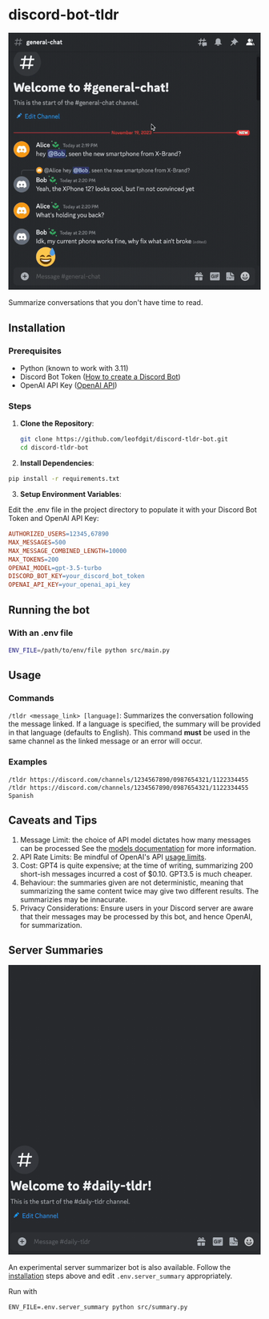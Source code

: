 # discord-bot-tldr

![A GIF showing the bot in action.](./assets/bot_gif.gif)

Summarize conversations that you don't have time to read.

## Installation

### Prerequisites

- Python (known to work with 3.11)
- Discord Bot Token ([How to create a Discord Bot](https://discord.com/developers/docs/getting-started#step-1-creating-an-app))
- OpenAI API Key ([OpenAI API](https://platform.openai.com/api-keys))

### Steps

1. **Clone the Repository**:

   ```sh
   git clone https://github.com/leofdgit/discord-tldr-bot.git
   cd discord-tldr-bot
   ```

2. **Install Dependencies**:

```sh
pip install -r requirements.txt
```

3. **Setup Environment Variables**:

Edit the .env file in the project directory to populate it with your Discord Bot Token and OpenAI API Key:

```makefile
AUTHORIZED_USERS=12345,67890
MAX_MESSAGES=500
MAX_MESSAGE_COMBINED_LENGTH=10000
MAX_TOKENS=200
OPENAI_MODEL=gpt-3.5-turbo
DISCORD_BOT_KEY=your_discord_bot_token
OPENAI_API_KEY=your_openai_api_key
```

## Running the bot

### With an .env file

```sh
ENV_FILE=/path/to/env/file python src/main.py
```

## Usage

### Commands

`/tldr <message_link> [language]`: Summarizes the conversation following the message linked. If a language is specified, the summary will be provided in that language (defaults to English). This command **must** be used in the same channel as the linked message or an error will occur.

### Examples

```
/tldr https://discord.com/channels/1234567890/0987654321/1122334455
/tldr https://discord.com/channels/1234567890/0987654321/1122334455 Spanish
```

## Caveats and Tips

1. Message Limit: the choice of API model dictates how many messages can be processed See the [models documentation](https://platform.openai.com/docs/models) for more information.
2. API Rate Limits: Be mindful of OpenAI's API [usage limits](https://platform.openai.com/account/limits).
3. Cost: GPT4 is quite expensive; at the time of writing, summarizing 200 short-ish messages incurred a cost of $0.10. GPT3.5 is much cheaper.
4. Behaviour: the summaries given are not deterministic, meaning that summarizing the same content
   twice may give two different results. The summarizies may be innacurate.
5. Privacy Considerations: Ensure users in your Discord server are aware that their messages may be processed by this bot, and hence OpenAI, for summarization.

## Server Summaries

![A GIF showing the bot in action.](./assets/gif_summary.gif)

An experimental server summarizer bot is also available. Follow the [installation](#installation) steps above and edit `.env.server_summary` appropriately.

Run with

```
ENV_FILE=.env.server_summary python src/summary.py
```
